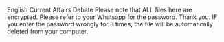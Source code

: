 English Current Affairs Debate
Please note that ALL files here are encrypted. Please refer to your Whatsapp for the password. Thank you.
IF you enter the password wrongly for 3 times, the file will be automatically deleted from your computer.
